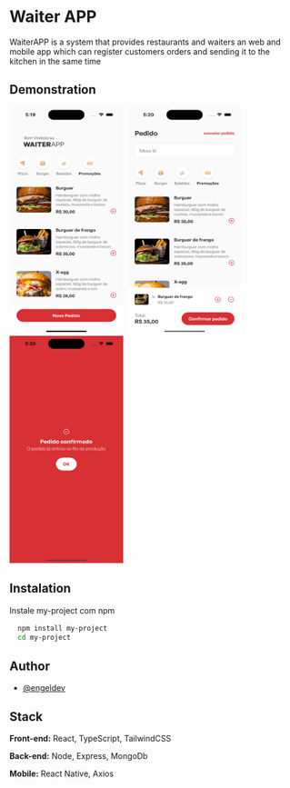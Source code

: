 # Waiter APP

WaiterAPP is a system that provides restaurants and waiters an web and mobile app which can register customers orders and sending it to the kitchen in the same time

## Demonstration

<img  src="https://github.com/engelzz/WaiterAPP/blob/main/FE/src/styles/assets/images/initialScreen.png"  title="InitialScreen"  alt="InitialScreen"  width="200"  height="400"/>&nbsp;
<img  src="https://github.com/engelzz/WaiterAPP/blob/main/FE/src/styles/assets/images/orderScreen.png"  title="InitialScreen"  alt="InitialScreen"  width="200"  height="400"/>&nbsp;
<img  src="https://github.com/engelzz/WaiterAPP/blob/main/FE/src/styles/assets/images/succesScreen.png"  title="InitialScreen"  alt="InitialScreen"  width="200"  height="400"/>&nbsp;

## Instalation

Instale my-project com npm

```bash
  npm install my-project
  cd my-project
```
    
## Author

- [@engeldev](https://www.github.com/engelzz)


## Stack 

**Front-end:** React, TypeScript, TailwindCSS

**Back-end:** Node, Express, MongoDb

**Mobile:** React Native, Axios

